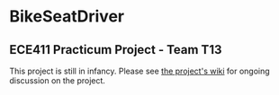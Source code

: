 # BikeSeatDriver
## ECE411 Practicum Project - Team T13
This project is still in infancy. Please see [the project's wiki](https://github.com/htylo/ece411/wiki) for ongoing discussion on the project.
